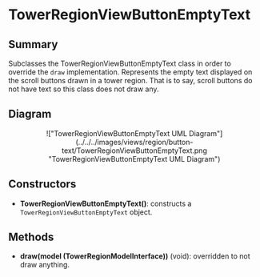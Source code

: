 # TowerRegionViewButtonEmptyText

## Summary
Subclasses the TowerRegionViewButtonEmptyText class in order to override the `draw` implementation.
Represents the empty text displayed on the scroll buttons drawn in a tower region.
That is to say, scroll buttons do not have text so this class does not draw any.

## Diagram
<center>
!["TowerRegionViewButtonEmptyText UML Diagram"](../../../images/views/region/button-text/TowerRegionViewButtonEmptyText.png "TowerRegionViewButtonEmptyText UML Diagram")
</center>

## Constructors
* **TowerRegionViewButtonEmptyText()**: constructs a `TowerRegionViewButtonEmptyText` object.

## Methods
* **draw(model (TowerRegionModelInterface))** (void): overridden to not draw anything.
